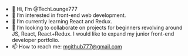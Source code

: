 - 👋 Hi, I’m @TechLounge777
- 👀 I’m interested in front-end web development. 
- 🌱 I’m currently learning React and Redux. 
- 💞️ I’m looking to collaborate on projects for beginners revolving around JS, React, React+Redux. I would like to expand my junior front-end developer portfolio.  
- 📫 How to reach me: mgithub777@gmail.com

<!---
TechLounge777/TechLounge777 is a ✨ special ✨ repository because its `README.md` (this file) appears on your GitHub profile.
You can click the Preview link to take a look at your changes.
--->
